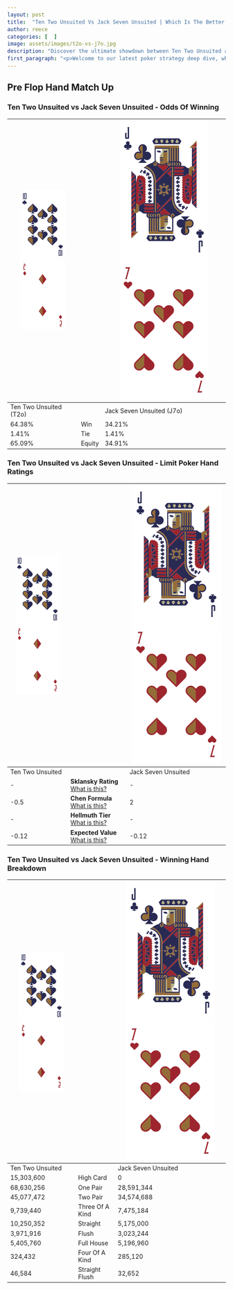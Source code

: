 ```yaml
---
layout: post
title:  "Ten Two Unsuited Vs Jack Seven Unsuited | Which Is The Better Hand In Poker? A Complete Guide"
author: reece
categories: [  ]
image: assets/images/t2o-vs-j7o.jpg
description: "Discover the ultimate showdown between Ten Two Unsuited and Jack Seven Unsuited in poker! Uncover the odds, strategies, and scenarios where one hand triumphs over the other. Get ready to up your poker game with this thrilling analysis."
first_paragraph: "<p>Welcome to our latest poker strategy deep dive, where we're pitting two distinct hands against each other in a high-stakes showdown: Ten Two Unsuited vs Jack Seven Unsuited.</p><p>In the dynamic world of poker, every decision counts, and knowing which hand holds the upper hand is key to your success at the table.</p><p>In this article, we'll dissect these two hands, explore the scenarios where one dominates the other, and equip you with the knowledge to make strategic choices that can tip the odds in your favor.</p><p>Get ready to unravel the intriguing dynamics of these poker hands and elevate your game to new heights.</p>"
---
```




[comment]: # (sp0)

## Pre Flop Hand Match Up

<div class="table hand-ratings" markdown="1"> 



### Ten Two Unsuited vs Jack Seven Unsuited - Odds Of Winning


    
| ![image info](assets/images/hand1/T.png) ![image info](assets/images/hand1/2o.png) |  | ![image info](assets/images/hand2/J.png) ![image info](assets/images/hand2/7o.png) |
| -------- | -------- | -------- |
| Ten Two Unsuited (T2o) |  | Jack Seven Unsuited (J7o) |
| 64.38% | Win | 34.21% |
| 1.41% | Tie | 1.41% |
| 65.09% | Equity | 34.91% |




[comment]: # (sp1)



### Ten Two Unsuited vs Jack Seven Unsuited - Limit Poker Hand Ratings


    
| ![image info](assets/images/hand1/T.png) ![image info](assets/images/hand1/2o.png) |  | ![image info](assets/images/hand2/J.png) ![image info](assets/images/hand2/7o.png) |
| -------- | -------- | -------- |
| Ten Two Unsuited |  | Jack Seven Unsuited |
| - | **Sklansky Rating** [What is this?](/sklansky-rating-explained) | - |
| -0.5 | **Chen Formula** [What is this?](/chen-formula-explained) | 2 |
| - | **Hellmuth Tier** [What is this?](/Hellmuth-tier-explained) | - |
| -0.12 | **Expected Value** [What is this?](/expected-value-explained) | -0.12 |




[comment]: # (sp2)



### Ten Two Unsuited vs Jack Seven Unsuited - Winning Hand Breakdown


    
| ![image info](assets/images/hand1/T.png) ![image info](assets/images/hand1/2o.png) |  | ![image info](assets/images/hand2/J.png) ![image info](assets/images/hand2/7o.png) |
| -------- | -------- | -------- |
| Ten Two Unsuited |  | Jack Seven Unsuited |
| 15,303,600 | High Card | 0 |
| 68,630,256 | One Pair | 28,591,344 |
| 45,077,472 | Two Pair | 34,574,688 |
| 9,739,440 | Three Of A Kind | 7,475,184 |
| 10,250,352 | Straight | 5,175,000 |
| 3,971,916 | Flush | 3,023,244 |
| 5,405,760 | Full House | 5,196,960 |
| 324,432 | Four Of A Kind | 285,120 |
| 46,584 | Straight Flush | 32,652 |




[comment]: # (sp3)



</div>

[comment]: # (sp4)



[comment]: # (sp5)

